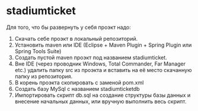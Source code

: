 stadiumticket
=============
Для того, что бы развернуть у себя проэкт надо:

1. Скачать себе проэкт в локальный репозиторий.
2. Установить maven или IDE (Eclipse + Maven Plugin + Spring Plugin или Spring Tools Suite)
3. Создать пустой maven проэкт под названием stadiumticket.
4. Вне IDE (через проводник Windows, Total Commander, Far Manager etc.) удалить папку src из проэкта и вставить на её место скачанную папку из репозитория.
5. В корень проэкта скопировать с заменой pom.xml
6. Создать базу MySql с названием stadiumticketdb
7. Импортировать скрипт db.sql на создание структуры базы данных и внесение начальных данных, или вручную выполнить весь скрипт.

